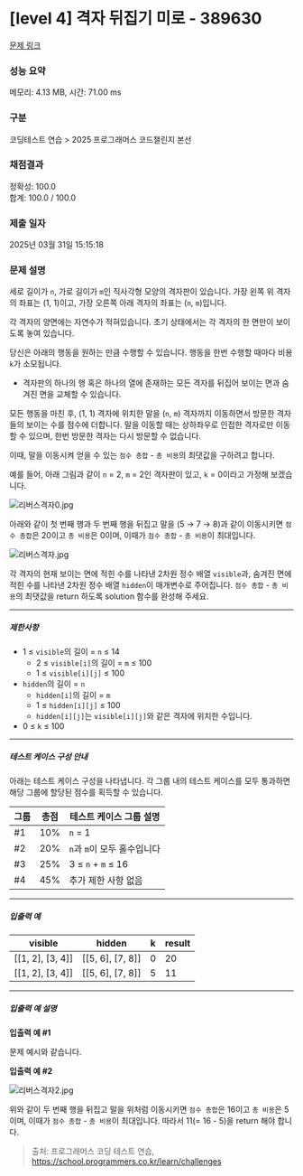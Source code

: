 # [level 4] 격자 뒤집기 미로 - 389630 

[문제 링크](https://school.programmers.co.kr/learn/courses/30/lessons/389630) 

### 성능 요약

메모리: 4.13 MB, 시간: 71.00 ms

### 구분

코딩테스트 연습 > 2025 프로그래머스 코드챌린지 본선

### 채점결과

정확성: 100.0<br/>합계: 100.0 / 100.0

### 제출 일자

2025년 03월 31일 15:15:18

### 문제 설명

<p>세로 길이가 <code>n</code>, 가로 길이가 <code>m</code>인 직사각형 모양의 격자판이 있습니다. 가장 왼쪽 위 격자의 좌표는 (1, 1)이고, 가장 오른쪽 아래 격자의 좌표는 (<code>n</code>, <code>m</code>)입니다.</p>

<p>각 격자의 양면에는 자연수가 적혀있습니다. 초기 상태에서는 각 격자의 한 면만이 보이도록 놓여 있습니다.</p>

<p>당신은 아래의 행동을 원하는 만큼 수행할 수 있습니다. 행동을 한번 수행할 때마다 비용 <code>k</code>가 소모됩니다.</p>

<ul>
<li>격자판의 하나의 행 혹은 하나의 열에 존재하는 모든 격자를 뒤집어 보이는 면과 숨겨진 면을 교체할 수 있습니다.</li>
</ul>

<p>모든 행동을 마친 후, (1, 1) 격자에 위치한 말을 (<code>n</code>, <code>m</code>) 격자까지 이동하면서 방문한 격자들의 보이는 수를 점수에 더합니다. 말을 이동할 때는 상하좌우로 인접한 격자로만 이동할 수 있으며, 한번 방문한 격자는 다시 방문할 수 없습니다.</p>

<p>이때, 말을 이동시켜 얻을 수 있는 <code>점수 총합</code> - <code>총 비용</code>의 최댓값을 구하려고 합니다.</p>

<p>예를 들어, 아래 그림과 같이  <code>n</code> = 2, <code>m</code> = 2인 격자판이 있고, <code>k</code> = 0이라고 가정해 보겠습니다.</p>

<p><img src="https://grepp-programmers.s3.ap-northeast-2.amazonaws.com/production/presigned_urls/4bca2152-d10a-4391-8f44-c3f63ed38554/%E1%84%85%E1%85%B5%E1%84%87%E1%85%A5%E1%84%89%E1%85%B3%E1%84%80%E1%85%A7%E1%86%A8%E1%84%8C%E1%85%A10.jpg" title="" alt="리버스격자0.jpg"></p>

<p>아래와 같이 첫 번째 행과 두 번째 행을 뒤집고 말을 (5 → 7 → 8)과 같이 이동시키면 <code>점수 총합</code>은 20이고 <code>총 비용</code>은 0이며, 이때가 <code>점수 총합</code> - <code>총 비용</code>이 최대입니다.</p>

<p><img src="https://grepp-programmers.s3.ap-northeast-2.amazonaws.com/production/presigned_urls/591a7d54-80c8-44f2-8b99-8b0a2c9a960d/%E1%84%85%E1%85%B5%E1%84%87%E1%85%A5%E1%84%89%E1%85%B3%E1%84%80%E1%85%A7%E1%86%A8%E1%84%8C%E1%85%A1.jpg" title="" alt="리버스격자.jpg"></p>

<p>각 격자의 현재 보이는 면에 적힌 수를 나타낸 2차원 정수 배열 <code>visible</code>과, 숨겨진 면에 적힌 수를 나타낸 2차원 정수 배열 <code>hidden</code>이 매개변수로 주어집니다. <code>점수 총합</code> - <code>총 비용</code>의 최댓값을 return 하도록 solution 함수를 완성해 주세요.</p>

<hr>

<h5>제한사항</h5>

<ul>
<li>1 ≤ <code>visible</code>의 길이 = <code>n</code> ≤ 14<br>

<ul>
<li>2 ≤ <code>visible[i]</code>의 길이 = <code>m</code> ≤ 100</li>
<li>1 ≤ <code>visible[i][j]</code> ≤ 100<br></li>
</ul></li>
<li><code>hidden</code>의 길이 = <code>n</code>

<ul>
<li><code>hidden[i]</code>의 길이 = <code>m</code></li>
<li>1 ≤ <code>hidden[i][j]</code> ≤ 100<br></li>
<li><code>hidden[i][j]</code>는 <code>visible[i][j]</code>와 같은 격자에 위치한 수입니다. </li>
</ul></li>
<li>0 ≤ <code>k</code> ≤ 100</li>
</ul>

<hr>

<h5>테스트 케이스 구성 안내</h5>

<p>아래는 테스트 케이스 구성을 나타냅니다. 각 그룹 내의 테스트 케이스를 모두 통과하면 해당 그룹에 할당된 점수를 획득할 수 있습니다.</p>
<table class="table">
        <thead><tr>
<th>그룹</th>
<th>총점</th>
<th>테스트 케이스 그룹 설명</th>
</tr>
</thead>
        <tbody><tr>
<td>#1</td>
<td>10%</td>
<td><code>n</code> = 1</td>
</tr>
<tr>
<td>#2</td>
<td>20%</td>
<td><code>n</code>과 <code>m</code>이 모두 홀수입니다</td>
</tr>
<tr>
<td>#3</td>
<td>25%</td>
<td>3 ≤ <code>n</code> + <code>m</code> ≤ 16</td>
</tr>
<tr>
<td>#4</td>
<td>45%</td>
<td>추가 제한 사항 없음</td>
</tr>
</tbody>
      </table>
<hr>

<h5>입출력 예</h5>
<table class="table">
        <thead><tr>
<th>visible</th>
<th>hidden</th>
<th>k</th>
<th>result</th>
</tr>
</thead>
        <tbody><tr>
<td>[[1, 2], [3, 4]]</td>
<td>[[5, 6], [7, 8]]</td>
<td>0</td>
<td>20</td>
</tr>
<tr>
<td>[[1, 2], [3, 4]]</td>
<td>[[5, 6], [7, 8]]</td>
<td>5</td>
<td>11</td>
</tr>
</tbody>
      </table>
<hr>

<h5>입출력 예 설명</h5>

<p><strong>입출력 예 #1</strong></p>

<p>문제 예시와 같습니다.</p>

<p><strong>입출력 예 #2</strong></p>

<p><img src="https://grepp-programmers.s3.ap-northeast-2.amazonaws.com/production/presigned_urls/7517e677-f5b4-4c10-a4f8-702cc1d1e799/%E1%84%85%E1%85%B5%E1%84%87%E1%85%A5%E1%84%89%E1%85%B3%E1%84%80%E1%85%A7%E1%86%A8%E1%84%8C%E1%85%A12.jpg" title="" alt="리버스격자2.jpg"></p>

<p>위와 같이 두 번째 행을 뒤집고 말을 위처럼 이동시키면 <code>점수 총합</code>은 16이고 <code>총 비용</code>은 5이며, 이때가 <code>점수 총합</code> - <code>총 비용</code>이 최대입니다. 따라서 11(= 16 - 5)을 return 해야 합니다.</p>


> 출처: 프로그래머스 코딩 테스트 연습, https://school.programmers.co.kr/learn/challenges
